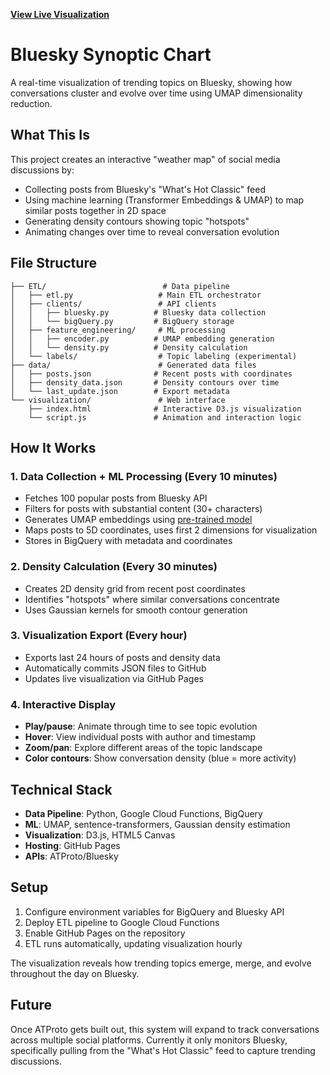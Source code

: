
**[View Live Visualization](https://muhammadomarmuhdhar.github.io/atproto-synoptic-chart/visualization/)**

# Bluesky Synoptic Chart

A real-time visualization of trending topics on Bluesky, showing how conversations cluster and evolve over time using UMAP dimensionality reduction.

## What This Is

This project creates an interactive "weather map" of social media discussions by:
- Collecting posts from Bluesky's "What's Hot Classic" feed
- Using machine learning (Transformer Embeddings & UMAP) to map similar posts together in 2D space
- Generating density contours showing topic "hotspots" 
- Animating changes over time to reveal conversation evolution


## File Structure

```
├── ETL/                          # Data pipeline
│   ├── etl.py                   # Main ETL orchestrator
│   ├── clients/                 # API clients
│   │   ├── bluesky.py          # Bluesky data collection
│   │   └── bigQuery.py         # BigQuery storage
│   ├── feature_engineering/     # ML processing
│   │   ├── encoder.py          # UMAP embedding generation
│   │   └── density.py          # Density calculation
│   └── labels/                  # Topic labeling (experimental)
├── data/                        # Generated data files
│   ├── posts.json              # Recent posts with coordinates
│   ├── density_data.json       # Density contours over time
│   └── last_update.json        # Export metadata
└── visualization/               # Web interface
    ├── index.html              # Interactive D3.js visualization
    └── script.js               # Animation and interaction logic
```

## How It Works

### 1. Data Collection + ML Processing (Every 10 minutes)
- Fetches 100 popular posts from Bluesky API
- Filters for posts with substantial content (30+ characters)
- Generates UMAP embeddings using [pre-trained model](https://huggingface.co/notMuhammad/atproto-topic-umap)
- Maps posts to 5D coordinates, uses first 2 dimensions for visualization
- Stores in BigQuery with metadata and coordinates

### 2. Density Calculation (Every 30 minutes)
- Creates 2D density grid from recent post coordinates
- Identifies "hotspots" where similar conversations concentrate
- Uses Gaussian kernels for smooth contour generation

### 3. Visualization Export (Every hour)
- Exports last 24 hours of posts and density data
- Automatically commits JSON files to GitHub
- Updates live visualization via GitHub Pages

### 4. Interactive Display
- **Play/pause**: Animate through time to see topic evolution
- **Hover**: View individual posts with author and timestamp
- **Zoom/pan**: Explore different areas of the topic landscape
- **Color contours**: Show conversation density (blue = more activity)

## Technical Stack

- **Data Pipeline**: Python, Google Cloud Functions, BigQuery
- **ML**: UMAP, sentence-transformers, Gaussian density estimation
- **Visualization**: D3.js, HTML5 Canvas
- **Hosting**: GitHub Pages
- **APIs**: ATProto/Bluesky

## Setup

1. Configure environment variables for BigQuery and Bluesky API
2. Deploy ETL pipeline to Google Cloud Functions
3. Enable GitHub Pages on the repository
4. ETL runs automatically, updating visualization hourly

The visualization reveals how trending topics emerge, merge, and evolve throughout the day on Bluesky.

## Future

Once ATProto gets built out, this system will expand to track conversations across multiple social platforms. Currently it only monitors Bluesky, specifically pulling from the "What's Hot Classic" feed to capture trending discussions.
